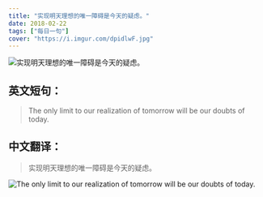 ```yaml
---
title: "实现明天理想的唯一障碍是今天的疑虑。"
date: 2018-02-22
tags: ["每日一句"]
cover: "https://i.imgur.com/dpidlwF.jpg"
---
```


![实现明天理想的唯一障碍是今天的疑虑。](https://i.imgur.com/6xQymWl.jpg)

## 英文短句：
> The only limit to our realization of tomorrow will be our doubts of today.

<!--more-->

## 中文翻译：
> 实现明天理想的唯一障碍是今天的疑虑。

![The only limit to our realization of tomorrow will be our doubts of today.](https://i.imgur.com/D93dJ5M.jpg)

